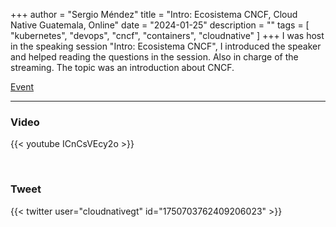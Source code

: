 +++
author = "Sergio Méndez"
title = "Intro: Ecosistema CNCF, Cloud Native Guatemala, Online"
date = "2024-01-25"
description = ""
tags = [
    "kubernetes",
    "devops",
    "cncf",
    "containers",
    "cloudnative"
]
+++
I was host in the speaking session "Intro: Ecosistema CNCF", I introduced the speaker and helped reading the questions in the session. Also in charge of the streaming. The topic was an introduction about CNCF.

[Event](https://community.cncf.io/e/mb4anr/)
<!--more-->
---
### Video

{{< youtube ICnCsVEcy2o >}}

<br>

### Tweet

{{< twitter user="cloudnativegt" id="1750703762409206023" >}}